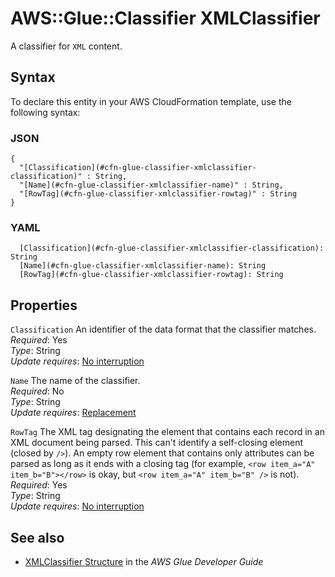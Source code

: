 # AWS::Glue::Classifier XMLClassifier<a name="aws-properties-glue-classifier-xmlclassifier"></a>

A classifier for `XML` content\.

## Syntax<a name="aws-properties-glue-classifier-xmlclassifier-syntax"></a>

To declare this entity in your AWS CloudFormation template, use the following syntax:

### JSON<a name="aws-properties-glue-classifier-xmlclassifier-syntax.json"></a>

```
{
  "[Classification](#cfn-glue-classifier-xmlclassifier-classification)" : String,
  "[Name](#cfn-glue-classifier-xmlclassifier-name)" : String,
  "[RowTag](#cfn-glue-classifier-xmlclassifier-rowtag)" : String
}
```

### YAML<a name="aws-properties-glue-classifier-xmlclassifier-syntax.yaml"></a>

```
  [Classification](#cfn-glue-classifier-xmlclassifier-classification): String
  [Name](#cfn-glue-classifier-xmlclassifier-name): String
  [RowTag](#cfn-glue-classifier-xmlclassifier-rowtag): String
```

## Properties<a name="aws-properties-glue-classifier-xmlclassifier-properties"></a>

`Classification`  <a name="cfn-glue-classifier-xmlclassifier-classification"></a>
An identifier of the data format that the classifier matches\.  
*Required*: Yes  
*Type*: String  
*Update requires*: [No interruption](https://docs.aws.amazon.com/AWSCloudFormation/latest/UserGuide/using-cfn-updating-stacks-update-behaviors.html#update-no-interrupt)

`Name`  <a name="cfn-glue-classifier-xmlclassifier-name"></a>
The name of the classifier\.  
*Required*: No  
*Type*: String  
*Update requires*: [Replacement](https://docs.aws.amazon.com/AWSCloudFormation/latest/UserGuide/using-cfn-updating-stacks-update-behaviors.html#update-replacement)

`RowTag`  <a name="cfn-glue-classifier-xmlclassifier-rowtag"></a>
The XML tag designating the element that contains each record in an XML document being parsed\. This can't identify a self\-closing element \(closed by `/>`\)\. An empty row element that contains only attributes can be parsed as long as it ends with a closing tag \(for example, `<row item_a="A" item_b="B"></row>` is okay, but `<row item_a="A" item_b="B" />` is not\)\.  
*Required*: Yes  
*Type*: String  
*Update requires*: [No interruption](https://docs.aws.amazon.com/AWSCloudFormation/latest/UserGuide/using-cfn-updating-stacks-update-behaviors.html#update-no-interrupt)

## See also<a name="aws-properties-glue-classifier-xmlclassifier--seealso"></a>
+  [XMLClassifier Structure](https://docs.aws.amazon.com/glue/latest/dg/aws-glue-api-crawler-classifiers.html#aws-glue-api-crawler-classifiers-XMLClassifier) in the *AWS Glue Developer Guide* 